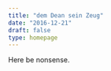 ```yaml
---
title: "dem Dean sein Zeug"
date: "2016-12-21"
draft: false
type: homepage
---
```


Here be nonsense.
